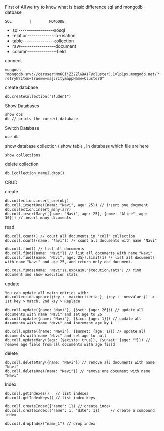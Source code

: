 First of All we try to know what is basic difference sql and mongodb datbase


    SQL        |        MONGODB
  - sql------------------nosql
  - relation-------------no-relation
  - table----------------collection
  - raw------------------document
  - column---------------field




connect
```
mongosh "mongodb+srv://caruser:Nm6CijZZ2ZlwBA1F@cluster0.1vlp1px.mongodb.net/?retryWrites=true&w=majority&appName=Cluster0"
```
create database
```
db.createCollection("student")
```

Show Databases
```
show dbs
db // prints the current database
```

Switch Database
```
use db
```

show database collection / show table , In database which file are here
```
show collections
```

delete collection
```
db.[collection_name].drop()
```

CRUD

create
```
db.collection.insert_one(obj)
db.coll.insertOne({name: "Navi", age: 25}) // insert one document
db.collection.insert_many(arr)
db.coll.insertMany([{name: "Navi", age: 25}, {name: "Alice", age: 30}]) // insert many documents
```

read
```
db.coll.count() // count all documents in 'coll' collection
db.coll.count({name: "Navi"}) // count all documents with name "Navi"

db.coll.find() // list all documents
db.coll.find({name: "Navi"}) // list all documents with name "Navi"
db.coll.find({name: "Navi", age: 25}).limit(1) // list all documents with name "Navi" and age 25, and return only one document.

db.coll.find({name: "Navi"}).explain("executionStats") // find document and show execution stats
```

update
```
You can update all match entries with:
db.collection.update({key : 'matchcriteria'}, {key : 'newvalue'}) -> 1st key > match, 2nd key > Replace

db.coll.update({name: "Navi"}, {$set: {age: 26}}) // update all documents with name "Navi" and set age to 26
db.coll.update({name: "Navi"}, {$inc: {age: 1}}) // update all documents with name "Navi" and increment age by 1

db.coll.update({name: "Navi"}, {$unset: {age: 1}}) // update all documents with name "Navi" and set age to null
db.coll.updateMany({age: {$exists: true}}, {$unset: {age: ""}}) // remove age field from all documents with age field
```

delete
```
db.coll.deleteMany({name: "Navi"}) // remove all documents with name "Navi"
db.coll.deleteOne({name: "Navi"}) // remove one document with name "Navi"
```

Index
```
db.coll.getIndexes()   // list indexes
db.coll.getIndexKeys() // list index keys

db.coll.createIndex({"name": 1}) // create index
db.coll.createIndex({"name": 1, "date": 1})     // create a compound index

db.coll.dropIndex("name_1") // drop index

```

